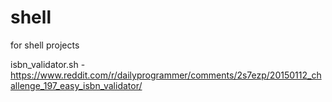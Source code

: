 # shell
for shell projects

isbn_validator.sh - https://www.reddit.com/r/dailyprogrammer/comments/2s7ezp/20150112_challenge_197_easy_isbn_validator/
